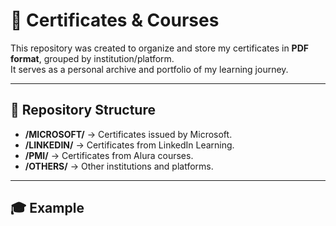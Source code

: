 # 📜 Certificates & Courses

This repository was created to organize and store my certificates in **PDF format**, grouped by institution/platform.  
It serves as a personal archive and portfolio of my learning journey.  

---

## 📂 Repository Structure
- **/MICROSOFT/** → Certificates issued by Microsoft.  
- **/LINKEDIN/** → Certificates from LinkedIn Learning.  
- **/PMI/** → Certificates from Alura courses.  
- **/OTHERS/** → Other institutions and platforms.  

---

## 🎓 Example